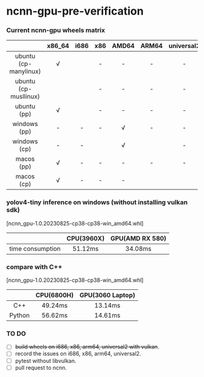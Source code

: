 # ncnn-gpu-pre-verification
### Current ncnn-gpu wheels matrix 

|                       | x86_64 | i686 | x86  | AMD64 | ARM64 | universal2 |
| :-------------------: | :----: | :--: | :--: | :---: | :---: | :--------: |
| ubuntu (cp-manylinux) |   √    |      |  -   |   -   |   -   |     -      |
| ubuntu (cp-musllinux) |        |      |  -   |   -   |   -   |     -      |
|      ubuntu (pp)      |   √    |      |  -   |   -   |   -   |     -      |
|     windows (pp)      |   -    |  -   |  -   |   √   |   -   |     -      |
|     windows (cp)      |   -    |  -   |      |   √   |       |     -      |
|      macos (pp)       |   √    |  -   |  -   |   -   |   -   |     -      |
|      macos (cp)       |   √    |  -   |  -   |   -   |       |            |

### yolov4-tiny inference on windows  (without installing vulkan sdk)

[ncnn_gpu-1.0.20230825-cp38-cp38-win_amd64.whl]

|                  | CPU(3960X) | GPU(AMD RX 580) |
| :--------------: | :--------: | :-------------: |
| time consumption |  51.12ms   |     34.08ms     |

### compare with C++

[ncnn_gpu-1.0.20230825-cp38-cp38-win_amd64.whl]

|        | CPU(6800H) | GPU(3060 Laptop) |
| :----: | :--------: | :--------------: |
|  C++   |  49.24ms   |     13.14ms      |
| Python |  56.62ms   |     14.61ms      |

### TO DO

- [ ] ~~build wheels on i686, x86, arm64, universal2 with vulkan~~.
- [ ] record the issues on i686, x86, arm64, universal2.
- [ ] pytest without libvulkan.
- [ ] pull request to ncnn.